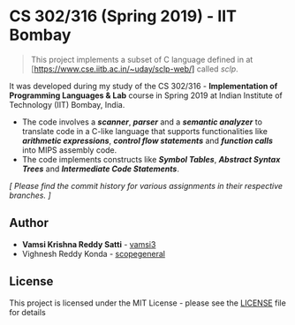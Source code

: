 # CS 302/316 (Spring 2019) - IIT Bombay

> This project implements a subset of C language defined in at [https://www.cse.iitb.ac.in/~uday/sclp-web/] called _sclp_.

It was developed during my study of the CS 302/316 - **Implementation of Programming Languages & Lab** course in Spring 2019 at Indian Institute of Technology (IIT) Bombay, India.

- The code involves a **_scanner_**, **_parser_** and a **_semantic analyzer_** to translate code in a C-like language that supports functionalities like **_arithmetic expressions_**, **_control flow statements_** and **_function calls_** into MIPS assembly code.
- The code implements constructs like **_Symbol Tables_**, **_Abstract Syntax Trees_** and **_Intermediate Code Statements_**.

*[ Please find the commit history for various assignments in their respective branches. ]*

## Author

* **Vamsi Krishna Reddy Satti** - [vamsi3](https://github.com/vamsi3)
* Vighnesh Reddy Konda - [scopegeneral](https://github.com/scopegeneral)

## License

This project is licensed under the MIT License - please see the [LICENSE](LICENSE) file for details

